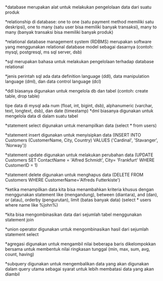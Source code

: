 *database merupakan alat untuk melakukan pengelolaan data dari suatu produk

*relationship di database: one to one (satu payment method memiliki satu deskripsi), one to many (satu user bisa memiliki banyak transaksi), many to many (banyak transaksi bisa memiliki banyak produk)

*relational database management system (RDBMS) merupakan software yang menggunakan relational database model sebagai dasarnya (contoh: mysql, postgresql, ms sql server, dsb)

*sql merupakan bahasa untuk melakukan pengelolaan terhadap database relational

*jenis perintah sql ada data definition language (ddl), data manipulation language (dml), dan data control language (dcl)

*ddl biasanya digunakan untuk mengelola db dan tabel (contoh: create table, drop table)

tipe data di mysql ada num (float, int, bigint, dsb), alphanumeric (varchar, text, longtext, dsb), dan date (timestamp)
*dml biasanya digunakan untuk mengelola data di dalam suatu tabel

*statement select digunakan untuk menampilkan data (select * from users)

*statement insert digunakan untuk menyisipkan data (INSERT INTO Customers (CustomerName, City, Country) VALUES ('Cardinal', 'Stavanger', 'Norway'))

*statement update digunakan untuk melakukan perubahan data (UPDATE Customers SET ContactName = 'Alfred Schmidt', City= 'Frankfurt' WHERE CustomerID = 1)

*statement delete digunakan untuk menghapus data (DELETE FROM Customers WHERE CustomerName='Alfreds Futterkiste')

*ketika menampilkan data kita bisa menambahkan kriteria khusus dengan menggunakan statement like (mengandung), between (diantara), and (dan), or (atau), orderby (pengurutan), limit (batas banyak data) (select * users where name like %john%)

*kita bisa mengombinasikan data dari sejumlah tabel menggunakan statement join

*union operator digunakan untuk mengombinasikan hasil dari sejumlah statement select

*agregasi digunakan untuk mengambil nilai beberapa baris dikelompokkan bersama untuk membentuk nilai ringkasan tunggal (min, max, sum, avg, count, having)

*subquery digunakan untuk mengembalikan data yang akan digunakan dalam query utama sebagai syarat untuk lebih membatasi data yang akan diambil
